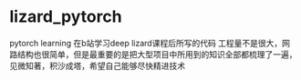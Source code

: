 # lizard_pytorch
pytorch learning
在b站学习deep lizard课程后所写的代码
工程量不是很大，网路结构也很简单，但是最重要的是把大型项目中所用到的知识全部都梳理了一遍，
见微知著，积沙成塔，希望自己能够尽快精进技术
